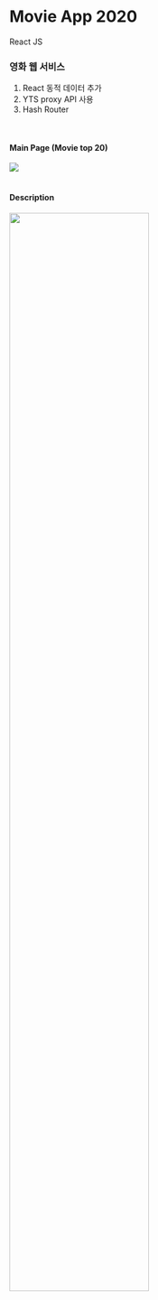 # Movie App 2020

React JS

### 영화 웹 서비스
1. React 동적 데이터 추가
2. YTS proxy API 사용
3. Hash Router

<br/>

#### Main Page (Movie top 20)

<kbd>
<img src="https://user-images.githubusercontent.com/43735576/85997136-1ae55100-ba44-11ea-9c89-91ee2e8f4922.png" />
</kbd>
<br /><br />

#### Description

<kbd>
<img src="https://user-images.githubusercontent.com/43735576/85997352-5bdd6580-ba44-11ea-9bb3-71bfdd90a41e.png" width="70%" />
</kbd>
